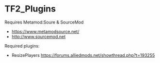 # TF2_Plugins

Requires Metamod:Soure & SourceMod
- https://www.metamodsource.net/
- http://www.sourcemod.net

Required plugins:
- ResizePlayers https://forums.alliedmods.net/showthread.php?t=193255